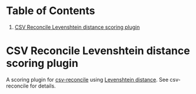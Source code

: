 
# Table of Contents

1.  [CSV Reconcile Levenshtein distance scoring plugin](#orgaad35af)


<a id="orgaad35af"></a>

# CSV Reconcile Levenshtein distance scoring plugin

A scoring plugin for [csv-reconcile](https://github.com/gitonthescene/csv-reconcile) using [Levenshtein distance](https://en.wikipedia.org/wiki/Levenshtein_distance).  See csv-reconcile for details.

